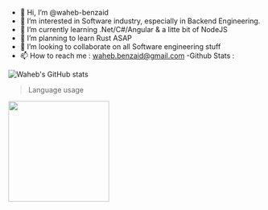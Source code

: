 - 👋 Hi, I’m @waheb-benzaid
- 👀 I’m interested in Software industry, especially in Backend Engineering.
- 🌱 I’m currently learning .Net/C#/Angular & a litte bit of NodeJS
- 🌱 I’m planning to learn Rust ASAP
- 💞️ I’m looking to collaborate on all Software engineering stuff
- 📫 How to reach me : waheb.benzaid@gmail.com
-Github Stats : 

![Waheb's GitHub stats](https://github-readme-stats.vercel.app/api?username=waheb-benzaid&count_private=true&theme=tokyonight)

> Language usage

<div>
    <img height="200px" src="https://github-readme-stats-api-holic-x.vercel.app/api/top-langs/?username=waheb-benzaid&theme=tokyonight"/>
</div>
